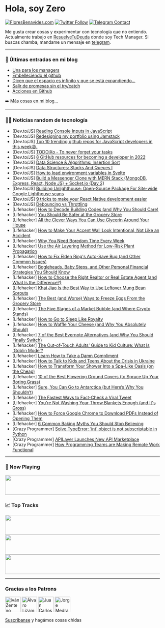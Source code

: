 # Hola, soy Zero

[![FloresBenavides.com](https://img.shields.io/website?down_message=oops&label=MiBlog&style=for-the-badge&up_message=online&url=https%3A%2F%2Ffloresbenavides.com)](https://floresbenavides.com) [![Twitter Follow](https://img.shields.io/twitter/follow/ZeroDragon?color=%231DA1F2&label=Follow&logo=twitter&logoColor=ffffff&style=for-the-badge)](https://twitter.com/zerodragon) [![Telegram Contact](https://img.shields.io/badge/escr%C3%ADbeme-ZeroDragon-%2326A5E4?style=for-the-badge&logo=telegram)](https://t.me/zerodragon)

Me gusta crear cosas y experimentar con tecnología que no entiendo.
Actualmente trabajo en [ResuelveTuDeuda](http://github.com/resuelve) donde soy Tech Manager.
Si buscas chamba, mandame un mensaje en [telegram](https://t.me/zerodragon).

---

### 📕 Últimas entradas en mi blog
<!-- BLOG-POST-LIST:START -->
- [Una para los managers](https://floresbenavides.com/una-para-los-managers/)
- [Embelleciendo el github](https://floresbenavides.com/embelleciendo-el-github/)
- [Dicen que el espacio es infinito y que se está expandiendo…](https://floresbenavides.com/dicen-que-el-espacio-es-infinito-y-que-se-esta-expandiendo/)
- [Salir de promesas sin el try/catch](https://floresbenavides.com/salir-de-promesas-sin-el-try-catch/)
- [Acciones en Github](https://floresbenavides.com/acciones-en-github/)
<!-- BLOG-POST-LIST:END -->

➡️ [Más cosas en mi blog...](https://floresbenavides.com)

---

### 👨‍💻 Noticias random de tecnología
<!-- TECH-POSTS:START -->
- [Dev.to/JS] [Reading Console Inputs in JavaScript](https://dev.to/ghoulkingr/reading-console-inputs-in-javascript-4h2e)
- [Dev.to/JS] [Redesigning my portfolio using Jamstack](https://dev.to/globalkonvict/redesigning-my-portfolio-using-jamstack-5f69)
- [Dev.to/JS] [Top 10 trending github repos for JavaScript developers in this week😡.](https://dev.to/ksengine/top-10-trending-github-repos-for-javascript-developers-in-this-week-2kgk)
- [Dev.to/JS] [TODOiXo - To never forget your tasks](https://dev.to/shreyashchavan/todoixo-to-never-forget-your-tasks-2fkf)
- [Dev.to/JS] [8 GitHub resources for becoming a developer in 2022](https://dev.to/andrewbaisden/8-github-resources-for-becoming-a-developer-in-2022-cji)
- [Dev.to/JS] [Data Science &amp; Algorithms: Insertion Sort](https://dev.to/codingnetworks/data-science-algorithms-insertion-sort-10a6)
- [Dev.to/JS] [Data Structures: Stacks And Queues I](https://dev.to/m13ha/data-structures-stacks-and-queues-i-ild)
- [Dev.to/JS] [How to load environment variables in Svelte](https://dev.to/3dayweek/how-to-load-environment-variables-in-svelte-19bp)
- [Dev.to/JS] [Build a Messenger Clone with MERN Stack &lpar;MongoDB, Express, React, Node JS&rpar; + Socket.io &lpar;Day 2&rpar;](https://dev.to/benpobi/build-a-messenger-clone-with-mern-stack-mongodb-express-react-node-js-socketio-day-2-3ed9)
- [Dev.to/JS] [Building Unlighthouse:  Open-Source Package For Site-wide Google Lighthouse scans](https://dev.to/harlanzw/building-unlighthouse-open-source-package-for-site-wide-google-lighthouse-scans-5315)
- [Dev.to/JS] [9 tricks to make your React Native development easier](https://dev.to/orbamas/9-tricks-to-make-your-react-native-development-easier-39i1)
- [Dev.to/JS] [Debouncing vs Throttling](https://dev.to/hshoja/debuncing-vs-throttling-c7f)
- [Lifehacker] [How to Decode Building Codes &lpar;and Why You Should Care&rpar;](https://lifehacker.com/how-to-decode-building-codes-and-why-you-should-care-1848598207)
- [Lifehacker] [You Should Be Safer at the Grocery Store](https://lifehacker.com/you-should-be-safer-at-the-grocery-store-1848598210)
- [Lifehacker] [All the Clever Ways You Can Use Glycerin Around Your House](https://lifehacker.com/all-the-clever-ways-you-can-use-glycerin-around-your-ho-1848598215)
- [Lifehacker] [How to Make Your Accent Wall Look Intentional, Not Like an Accident](https://lifehacker.com/how-to-make-your-accent-wall-look-intentional-not-like-1848598136)
- [Lifehacker] [Why You Need Boredom Time Every Week](https://lifehacker.com/why-you-need-boredom-time-every-week-1848594122)
- [Lifehacker] [Use the Air Layering Method for Low-Risk Plant Propagation](https://lifehacker.com/use-the-air-layering-method-for-low-risk-plant-propagat-1848594128)
- [Lifehacker] [How to Fix Elden Ring&#39;s Auto-Save Bug &lpar;and Other Common Issues&rpar;](https://lifehacker.com/how-to-fix-elden-rings-auto-save-bug-and-other-common-1848596268)
- [Lifehacker] [Bogleheads, Baby Steps, and Other Personal Financial Strategies You Should Know](https://lifehacker.com/bogleheads-baby-steps-and-other-personal-financial-st-1848591137)
- [Lifehacker] [How to Choose the Right Realtor or Real Estate Agent &lpar;and What Is the Difference?&rpar;](https://lifehacker.com/how-to-choose-the-right-realtor-or-real-estate-agent-a-1848595452)
- [Lifehacker] [Khai Jiao Is the Best Way to Use Leftover Mung Bean Sprouts](https://lifehacker.com/khai-jiao-is-the-best-way-to-use-leftover-mung-bean-spr-1848594589)
- [Lifehacker] [The Best &lpar;and Worse&rpar; Ways to Freeze Eggs From the Grocery Store](https://lifehacker.com/the-best-and-worse-ways-to-freeze-eggs-from-the-groce-1848594106)
- [Lifehacker] [The Five Stages of a Market Bubble &lpar;and Where Crypto Stands&rpar;](https://lifehacker.com/the-five-of-a-market-bubble-and-where-crypto-is-1848594064)
- [Lifehacker] [How to Go to Sleep Like Royalty](https://lifehacker.com/how-to-go-to-sleep-like-fucking-royalty-1848593982)
- [Lifehacker] [How to Waffle Your Cheese &lpar;and Why You Absolutely Should&rpar;](https://lifehacker.com/how-to-waffle-your-cheese-and-why-you-absolutely-shoul-1848593888)
- [Lifehacker] [7 of the Best Evernote Alternatives &lpar;and Why You Should Finally Switch&rpar;](https://lifehacker.com/7-of-the-best-evernote-alternatives-and-why-you-should-1848592934)
- [Lifehacker] [The Out-of-Touch Adults&#39; Guide to Kid Culture: What Is &#39;Goblin Mode&#39;?](https://lifehacker.com/the-out-of-touch-adults-guide-to-kid-culture-what-is-g-1848590555)
- [Lifehacker] [Learn How to Take a Damn Compliment](https://lifehacker.com/learn-how-to-take-a-damn-compliment-1848590472)
- [Lifehacker] [How to Talk to Kids and Teens About the Crisis in Ukraine](https://lifehacker.com/how-to-talk-to-kids-and-teens-about-the-crisis-in-ukrai-1848589761)
- [Lifehacker] [How to Transform Your Shower Into a Spa-Like Oasis &lpar;on the Cheap&rpar;](https://lifehacker.com/how-to-transform-your-shower-into-a-spa-like-oasis-on-1848588816)
- [Lifehacker] [10 of the Best Flowering Ground Covers &lpar;to Spruce Up Your Boring Grass&rpar;](https://lifehacker.com/the-best-flowering-ground-covers-to-spruce-up-your-bor-1848588929)
- [Lifehacker] [Sure, You Can Go to Antarctica &lpar;but Here’s Why You Shouldn’t&rpar;](https://lifehacker.com/sure-you-can-go-to-antarctica-but-here-s-why-you-shou-1848589285)
- [Lifehacker] [The Fastest Ways to Fact-Check a Viral Tweet](https://lifehacker.com/the-fastest-ways-to-fact-check-a-viral-tweet-1848588918)
- [Lifehacker] [You&#39;re Not Washing Your Throw Blankets Enough &lpar;and It&#39;s Gross&rpar;](https://lifehacker.com/youre-not-washing-your-throw-blankets-enough-and-its-g-1848587537)
- [Lifehacker] [How to Force Google Chrome to Download PDFs Instead of Opening Them](https://lifehacker.com/how-to-force-google-chrome-to-download-pdfs-instead-of-1848587110)
- [Lifehacker] [6 Common Baking Myths You Should Stop Believing](https://lifehacker.com/6-common-baking-myths-you-should-stop-believing-1848587648)
- [Crazy Programmer] [Solve TypeError: ‘int’ object is not subscriptable in Python](https://www.thecrazyprogrammer.com/2022/02/typeerror-int-object-is-not-subscriptable.html)
- [Crazy Programmer] [APILayer Launches New API Marketplace](https://www.thecrazyprogrammer.com/2022/02/apilayer-launches-new-api-marketplace.html)
- [Crazy Programmer] [How Programming Teams are Making Remote Work Functional](https://www.thecrazyprogrammer.com/2022/02/how-programming-teams-are-making-remote-work-functional.html)<!-- TECH-POSTS:END -->

---

### 🎵 Now Playing
<a href="https://spotify-now-playing-dun.vercel.app/now-playing?open"><img src="https://spotify-now-playing-dun.vercel.app/now-playing" width="540" height="64"></a>

### 📈 Top Tracks
<a href="https://spotify-now-playing-dun.vercel.app/top-tracks?i=1&open"><img src="https://spotify-now-playing-dun.vercel.app/top-tracks?i=1" width="540" height="64"></a>
<a href="https://spotify-now-playing-dun.vercel.app/top-tracks?i=2&open"><img src="https://spotify-now-playing-dun.vercel.app/top-tracks?i=2" width="540" height="64"></a>
<a href="https://spotify-now-playing-dun.vercel.app/top-tracks?i=3&open"><img src="https://spotify-now-playing-dun.vercel.app/top-tracks?i=3" width="540" height="64"></a>

---

### Gracias a los Patrons
[<img src="https://avatars.githubusercontent.com/u/243380?v=4" alt="Iván Zenteno" width="50px">](https://github.com/k001) [<img src="https://avatars.githubusercontent.com/u/19955639?v=4" alt="Álvaro Lizama" width="50px">](https://github.com/alvarolizama) [<img src="https://avatars.githubusercontent.com/u/2718753?v=4" alt="Juan Carlos Ruiz" width="50px">](https://github.com/JuanCrg90) [<img src="https://avatars.githubusercontent.com/u/37025?v=4" alt="Jorge Medrano" width="50px">](https://github.com/h1pp1e) 

[Suscríbanse](https://www.patreon.com/zerodragon) y hagámos cosas chidas

